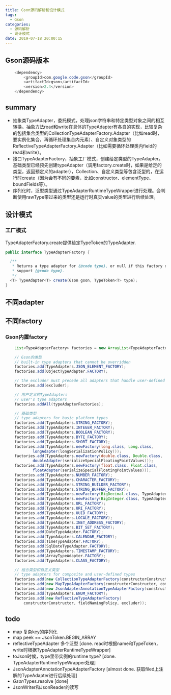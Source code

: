 ```yaml
---
title: Gson源码解析和设计模式
tags:
  - Gson
categories:
  - 源码解析
  - 设计模式
date: 2019-07-18 20:00:15
---
```

## Gson源码版本
```java
	<dependency>
		<groupId>com.google.code.gson</groupId>
		<artifactId>gson</artifactId>
		<version>2.4</version>
	</dependency>
```

## summary
- 抽象类TypeAdapter，委托模式，处理json字符串和特定类型对象之间的相互转换。抽象方法read和write在具体的TypeAdapter有各自的实现，比较复杂的包括集合类型的CollectionTypeAdapterFactory.Adapter（比如read时，要实例化集合，再循环处理集合内元素）、自定义对象类型的ReflectiveTypeAdapterFactory.Adapter（比如需要循环处理类内field的read和write）。
- 接口TypeAdapterFactory，抽象工厂模式，创建给定类型的TypeAdapter。基础类型已经预先创建typeAdapter（调用factory.create时，如果是给定的类型，返回预定义的adapter），Collection、自定义类型等包含泛型的，在运行时create（因为会有不同的要素，比如constructor、elementType、boundFields等）。
- 序列化时，泛型类型通过TypeAdapterRuntimeTypeWrapper进行处理。会判断使用rawType带过来的类型还是运行时真实value的类型进行后续处理。


## 设计模式
### 工厂模式
TypeAdapterFactory.create提供给定TypeToken<T>的TypeAdapter<T>.

```java
public interface TypeAdapterFactory {

  /**
   * Returns a type adapter for {@code type}, or null if this factory doesn't
   * support {@code type}.
   */
  <T> TypeAdapter<T> create(Gson gson, TypeToken<T> type);
}

```

## 不同adapter

## 不同factory

### Gson内置factory

```java
    List<TypeAdapterFactory> factories = new ArrayList<TypeAdapterFactory>();

	// Gson的类型
    // built-in type adapters that cannot be overridden
    factories.add(TypeAdapters.JSON_ELEMENT_FACTORY);
    factories.add(ObjectTypeAdapter.FACTORY);

    // the excluder must precede all adapters that handle user-defined types
    factories.add(excluder);

	// 用户定义的TypeAdapters
    // user's type adapters
    factories.addAll(typeAdapterFactories);

	// 基础类型
    // type adapters for basic platform types
    factories.add(TypeAdapters.STRING_FACTORY);
    factories.add(TypeAdapters.INTEGER_FACTORY);
    factories.add(TypeAdapters.BOOLEAN_FACTORY);
    factories.add(TypeAdapters.BYTE_FACTORY);
    factories.add(TypeAdapters.SHORT_FACTORY);
    factories.add(TypeAdapters.newFactory(long.class, Long.class,
            longAdapter(longSerializationPolicy)));
    factories.add(TypeAdapters.newFactory(double.class, Double.class,
            doubleAdapter(serializeSpecialFloatingPointValues)));
    factories.add(TypeAdapters.newFactory(float.class, Float.class,
            floatAdapter(serializeSpecialFloatingPointValues)));
    factories.add(TypeAdapters.NUMBER_FACTORY);
    factories.add(TypeAdapters.CHARACTER_FACTORY);
    factories.add(TypeAdapters.STRING_BUILDER_FACTORY);
    factories.add(TypeAdapters.STRING_BUFFER_FACTORY);
    factories.add(TypeAdapters.newFactory(BigDecimal.class, TypeAdapters.BIG_DECIMAL));
    factories.add(TypeAdapters.newFactory(BigInteger.class, TypeAdapters.BIG_INTEGER));
    factories.add(TypeAdapters.URL_FACTORY);
    factories.add(TypeAdapters.URI_FACTORY);
    factories.add(TypeAdapters.UUID_FACTORY);
    factories.add(TypeAdapters.LOCALE_FACTORY);
    factories.add(TypeAdapters.INET_ADDRESS_FACTORY);
    factories.add(TypeAdapters.BIT_SET_FACTORY);
    factories.add(DateTypeAdapter.FACTORY);
    factories.add(TypeAdapters.CALENDAR_FACTORY);
    factories.add(TimeTypeAdapter.FACTORY);
    factories.add(SqlDateTypeAdapter.FACTORY);
    factories.add(TypeAdapters.TIMESTAMP_FACTORY);
    factories.add(ArrayTypeAdapter.FACTORY);
    factories.add(TypeAdapters.CLASS_FACTORY);

	// 组合类型和自定义类型
    // type adapters for composite and user-defined types
    factories.add(new CollectionTypeAdapterFactory(constructorConstructor));
    factories.add(new MapTypeAdapterFactory(constructorConstructor, complexMapKeySerialization));
    factories.add(new JsonAdapterAnnotationTypeAdapterFactory(constructorConstructor));
    factories.add(TypeAdapters.ENUM_FACTORY);
    factories.add(new ReflectiveTypeAdapterFactory(
        constructorConstructor, fieldNamingPolicy, excluder));

```

## todo
- map 复杂key的序列化
- map peek == JsonToken.BEGIN_ARRAY
- reflectiveTypeAdapter 多个泛型 [done. read时根据name和TypeToken，write时根据TypeAdapterRuntimeTypeWrapper]
- toJson时候，type里带实例的runtime type? [done. TypeAdapterRuntimeTypeWrapper处理]
- JsonAdapterAnnotationTypeAdapterFactory [almost done. 获取filed上注解的TypeAdapter进行后续处理]
- $Gson$Types.resolve [done]
- JsonWriter和JsonReader的读写